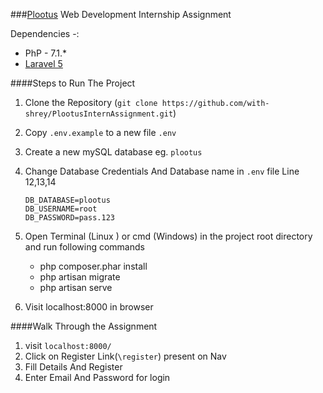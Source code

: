 ###[Plootus](https://www.plootus.com/) Web Development Internship Assignment

Dependencies -: 
* PhP - 7.1.*
* [Laravel 5](https://laravel.com/docs/5.7)

####Steps to Run The Project
1. Clone the Repository (`git clone https://github.com/with-shrey/PlootusInternAssignment.git`)
2. Copy `.env.example` to  a new file `.env `
3. Create a new mySQL database eg. `plootus`
3. Change Database Credentials And Database name in `.env` file  Line 12,13,14
    ```
    DB_DATABASE=plootus
    DB_USERNAME=root
    DB_PASSWORD=pass.123
    ```
4. Open Terminal (Linux ) or cmd (Windows) in the project root directory and run following commands
    * php composer.phar install
    * php artisan migrate
    * php artisan serve
    
5. Visit localhost:8000 in browser    

####Walk Through the Assignment

1. visit `localhost:8000/` 
2. Click on Register Link(`\register`) present on Nav 
3. Fill Details And Register 
4. Enter Email And Password for login

